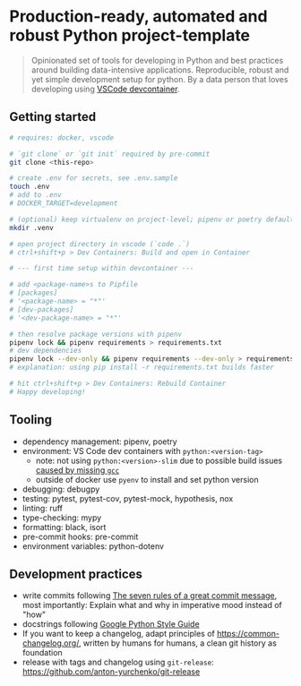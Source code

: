 # Production-ready, automated and robust Python project-template

> Opinionated set of tools for developing in Python and best practices around building data-intensive applications.
> Reproducible, robust and yet simple development setup for python.
> By a data person that loves developing using [VSCode devcontainer](https://code.visualstudio.com/docs/containers/quickstart-python).

## Getting started

```bash
# requires: docker, vscode

# `git clone` or `git init` required by pre-commit
git clone <this-repo>

# create .env for secrets, see .env.sample
touch .env
# add to .env
# DOCKER_TARGET=development

# (optional) keep virtualenv on project-level; pipenv or poetry default to .venv
mkdir .venv

# open project directory in vscode (`code .`)
# ctrl+shift+p > Dev Containers: Build and open in Container

# --- first time setup within devcontainer ---

# add <package-name>s to Pipfile
# [packages]
# '<package-name> = "*"'
# [dev-packages]
# '<dev-package-name> = "*"'

# then resolve package versions with pipenv
pipenv lock && pipenv requirements > requirements.txt
# dev dependencies
pipenv lock --dev-only && pipenv requirements --dev-only > requirements-dev.txt
# explanation: using pip install -r requirements.txt builds faster

# hit ctrl+shift+p > Dev Containers: Rebuild Container
# Happy developing!
```

## Tooling

- dependency management: pipenv, poetry
- environment: VS Code dev containers with `python:<version-tag>`
  - note: not using `python:<version>-slim` due to possible build issues [caused by missing `gcc`](https://github.com/watson-developer-cloud/python-sdk/issues/418#issuecomment-375740919)
  - outside of docker use `pyenv` to install and set python version
- debugging: debugpy
- testing: pytest, pytest-cov, pytest-mock, hypothesis, nox
- linting: ruff
- type-checking: mypy
- formatting: black, isort
- pre-commit hooks: pre-commit
- environment variables: python-dotenv

## Development practices

- write commits following [The seven rules of a great commit message](https://cbea.ms/git-commit/), most importantly: Explain what and why in imperative mood instead of "how"
- docstrings following [Google Python Style Guide](https://google.github.io/styleguide/pyguide.html)
- If you want to keep a changelog, adapt principles of https://common-changelog.org/, written by humans for humans, a clean git history as foundation
- release with tags and changelog using `git-release`: https://github.com/anton-yurchenko/git-release
